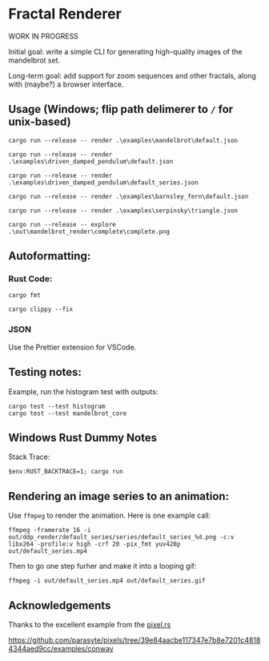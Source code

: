 # Fractal Renderer

WORK IN PROGRESS

Initial goal: write a simple CLI for generating high-quality images of the mandelbrot set.

Long-term goal: add support for zoom sequences and other fractals, along with (maybe?) a browser interface.

## Usage (Windows; flip path delimerer to `/` for unix-based)

```
cargo run --release -- render .\examples\mandelbrot\default.json
```

```
cargo run --release -- render .\examples\driven_damped_pendulum\default.json
```

```
cargo run --release -- render .\examples\driven_damped_pendulum\default_series.json
```

```
cargo run --release -- render .\examples\barnsley_fern\default.json
```

```
cargo run --release -- render .\examples\serpinsky\triangle.json
```

```
cargo run --release -- explore .\out\mandelbrot_render\complete\complete.png
```

## Autoformatting:

### Rust Code:

```
cargo fmt
```

```
cargo clippy --fix
```

### JSON

Use the Prettier extension for VSCode.

## Testing notes:

Example, run the histogram test with outputs:

```
cargo test --test histogram
cargo test --test mandelbrot_core
```

## Windows Rust Dummy Notes

Stack Trace:

```
$env:RUST_BACKTRACE=1; cargo run
```

## Rendering an image series to an animation:

Use `ffmpeg` to render the animation. Here is one example call:

```
ffmpeg -framerate 16 -i out/ddp_render/default_series/series/default_series_%d.png -c:v libx264 -profile:v high -crf 20 -pix_fmt yuv420p out/default_series.mp4
```

Then to go one step furher and make it into a looping gif:

```
ffmpeg -i out/default_series.mp4 out/default_series.gif
```

## Acknowledgements

Thanks to the excellent example from the [pixel.rs](https://docs.rs/pixels)

https://github.com/parasyte/pixels/tree/39e84aacbe117347e7b8e7201c48184344aed9cc/examples/conway
